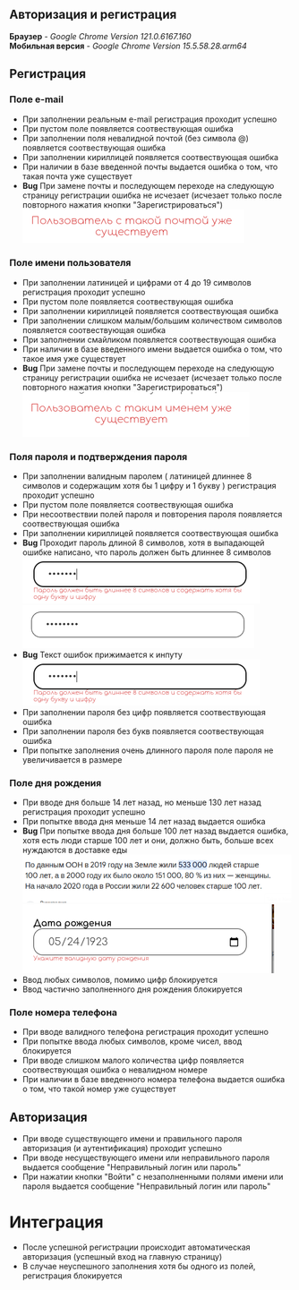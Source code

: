 ## Авторизация и регистрация

**Браузер** - _Google Chrome Version 121.0.6167.160_  
**Мобильная версия** - _Google Chrome Version 15.5.58.28.arm64_

## Регистрация 

### Поле e-mail

- При заполнении реальным e-mail регистрация проходит успешно
- При пустом поле появляется соотвествующая ошибка
- При заполнении поля невалидной почтой (без символа @) появляется соотвествующая ошибка
- При заполнении кириллицей появляется соотвествующая ошибка
- При наличии в базе введенной почты выдается ошибка о том, что такая почта уже существует
- **Bug** При замене почты и последующем переходе на следующую страницу регистрации ошибка не исчезает (исчезает только после повторного нажатия кнопки "Зарегистрироваться")  
![Фото после замены почты на новую](img/zamena.png) 

### Поле имени пользователя

- При заполнении латиницей и цифрами от 4 до 19 символов регистрация проходит успешно
- При пустом поле появляется соотвествующая ошибка 
- При заполнении кириллицей появляется соотвествующая ошибка
- При заполнении слишком малым/большим количеством символов появляется соотвествующая ошибка
- При заполнении смайликом появляется соотвествующая ошибка 
- При наличии в базе введенного имени  выдается ошибка о том, что такое имя уже существует
- **Bug** При замене почты и последующем переходе на следующую страницу регистрации ошибка не исчезает (исчезает только после повторного нажатия кнопки "Зарегистрироваться")  
![Фото после замены почты на новую](img/zamenauser.png)  

### Поля пароля и подтверждения пароля

- При заполнении валидным паролем ( латиницей длиннее 8 символов и содержащим хотя бы 1 цифру и 1 букву ) регистрация проходит успешно
- При пустом поле появляется соотвествующая ошибка 
- При несоотвествии полей пароля и повторения пароля появляется соотвествующая ошибка 
- При заполнении кириллицей появляется соотвествующая ошибка
- **Bug** Проходит пароль длиной 8 символов, хотя в выпадающей ошибке написано, что пароль должен быть длиннее 8 символов  
![Текст ошибки](img/error.png)  
![При 8 символах ошибки нет](img/8symbols.png)  
- **Bug** Текст ошибок прижимается к инпуту  
![Текст ошибки](img/error.png)  
- При заполнении пароля без цифр появляется соотвествующая ошибка
- При заполнении пароля без букв появляется соотвествующая ошибка
- При попытке заполнения очень длинного пароля поле пароля не увеличивается в размере 

### Поле дня рождения

- При вводе дня больше 14 лет назад, но меньше 130 лет назад регистрация проходит успешно
- При попытке ввода дня меньше 14 лет назад выдается ошибка
- **Bug** При попытке ввода дня больше 100 лет назад выдается ошибка, хотя есть люди старше 100 лет и они, должно быть, больше всех нуждаются в доставке еды  
![Количество людей больше 100 лет](img/100years.png)  
![Ошибка в дне рождения](img/100yearserror.png)  
- Ввод любых символов, помимо цифр блокируется
- Ввод частично заполненного дня рождения блокируется

### Поле номера телефона

- При вводе валидного телефона регистрация проходит успешно
- При попытке ввода любых символов, кроме чисел, ввод блокируется
- При вводе слишком малого количества цифр  появляется соотвествующая ошибка о невалидном номере
- При наличии в базе введенного номера телефона выдается ошибка о том, что такой номер уже существует


## Авторизация

- При вводе существующего имени и правильного пароля авторизация (и аутентификация) проходит успешно 
- При вводе несуществующего имени или неправильного пароля выдается сообщение "Неправильный логин или пароль"
- При нажатии кнопки "Войти" с незаполненными полями  имени или пароля  выдается сообщение "Неправильный логин или пароль"


# Интеграция 
- После успешной регистрации происходит автоматическая авторизация (успешный вход на главную страницу)
- В случае неуспешного заполнения хотя бы одного из полей, регистрация блокируется




